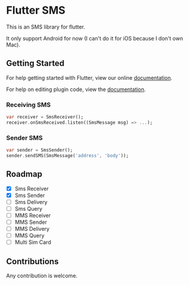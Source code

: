 # Flutter SMS

This is an SMS library for flutter.

It only support Android for now (I can't do it for iOS because I don't own Mac).

## Getting Started

For help getting started with Flutter, view our online
[documentation](https://flutter.io/).

For help on editing plugin code, view the [documentation](https://flutter.io/platform-plugins/#edit-code).

### Receiving SMS

```dart
var receiver = SmsReceiver();
receiver.onSmsReceived.listen((SmsMessage msg) => ...);
```

### Sender SMS

```dart
var sender = SmsSender();
sender.sendSMS(SmsMessage('address', 'body'));
```

## Roadmap

- [x] Sms Receiver
- [x] Sms Sender
- [ ] Sms Delivery
- [ ] Sms Query
- [ ] MMS Receiver
- [ ] MMS Sender
- [ ] MMS Delivery
- [ ] MMS Query
- [ ] Multi Sim Card

## Contributions

Any contribution is welcome.
